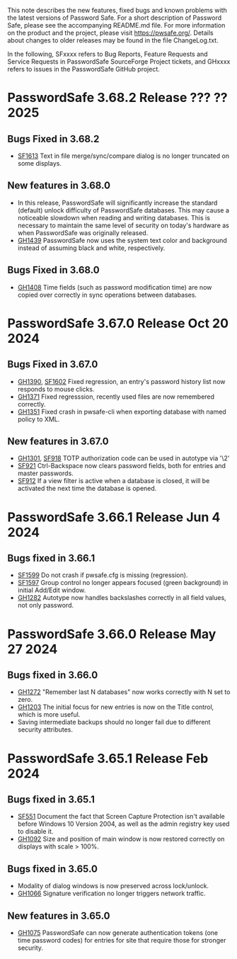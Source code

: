 This note describes the new features, fixed bugs and known problems with the latest versions of Password Safe. For a short description of
Password Safe, please see the accompanying README.md file. For more information on the product and the project, please visit
https://pwsafe.org/. Details about changes to older releases may be found in the file ChangeLog.txt.

In the following, SFxxxx refers to Bug Reports, Feature Requests and Service Requests in PasswordSafe SourceForge Project tickets, and GHxxxx refers to issues in the PasswordSafe GitHub project.

PasswordSafe 3.68.2 Release ??? ?? 2025
=========================================
Bugs Fixed in 3.68.2
-----------------------
* [SF1613](https://sourceforge.net/p/passwordsafe/bugs/1613/) Text in file merge/sync/compare dialog is no longer truncated on some displays.


New features in 3.68.0
----------------------
* In this release, PasswordSafe will significantly increase the standard (default) unlock difficulty of PasswordSafe databases. This may cause a noticeable slowdown when reading and writing databases.
 This is necessary to maintain the same level of security on today's hardware as when PasswordSafe was originally released.
 * [GH1439](https://github.com/pwsafe/pwsafe/issues/1439) PasswordSafe now uses the system text color and background instead of assuming black and white, respectively.

Bugs Fixed in 3.68.0
-----------------------
* [GH1408](https://github.com/pwsafe/pwsafe/issues/1408) Time fields (such as password modification time) are now copied over correctly in sync operations between databases.


PasswordSafe 3.67.0 Release Oct 20 2024
=======================================

Bugs Fixed in 3.67.0
----------------------
* [GH1390](https://github.com/pwsafe/pwsafe/issues/1390), [SF1602](https://sourceforge.net/p/passwordsafe/bugs/1602/) Fixed regression, an entry's password history list now responds to mouse clicks.
* [GH1371](https://github.com/pwsafe/pwsafe/issues/1371) Fixed regresssion, recently used files are now remembered correctly.
* [GH1351](https://github.com/pwsafe/pwsafe/issues/1351) Fixed crash in pwsafe-cli when exporting database with named policy to XML.

New features in 3.67.0
----------------------
* [GH1301](https://github.com/pwsafe/pwsafe/issues/1301), [SF918](https://sourceforge.net/p/passwordsafe/feature-requests/918/) TOTP authorization code can be used in autotype via '\2'
* [SF921](https://sourceforge.net/p/passwordsafe/feature-requests/921/) Ctrl-Backspace now clears password fields, both for entries and master passwords.
* [SF912](https://sourceforge.net/p/passwordsafe/feature-requests/912/) If a view filter is active when a database is closed, it will be activated the next time the database is opened.


PasswordSafe 3.66.1 Release Jun 4 2024
======================================

Bugs fixed in 3.66.1
--------------------

* [SF1599](https://sourceforge.net/p/passwordsafe/bugs/1599/) Do not crash if pwsafe.cfg is missing (regression).
* [SF1597](https://sourceforge.net/p/passwordsafe/bugs/1597/) Group control no longer appears focused (green background) in initial Add/Edit window.
* [GH1282](https://github.com/pwsafe/pwsafe/issues/1282) Autotype now handles backslashes correctly in all field values, not only password.

PasswordSafe 3.66.0 Release May 27 2024
=======================================
Bugs fixed in 3.66.0
--------------------

* [GH1272](https://github.com/pwsafe/pwsafe/issues/1272) "Remember last N databases" now works correctly with N set to zero.
* [GH1203](https://github.com/pwsafe/pwsafe/issues/1203) The initial focus for new entries is now on the Title control, which is more useful.
* Saving intermediate backups should no longer fail due to different security attributes.

PasswordSafe 3.65.1 Release Feb 2024
====================================

Bugs fixed in 3.65.1
--------------------

* [SF551](https://sourceforge.net/p/passwordsafe/support-requests/551/) Document the fact that Screen Capture Protection isn't available before Windows 10 Version 2004, as well as the admin registry key used to disable it.
* [GH1092](https://github.com/pwsafe/pwsafe/issues/1092) Size and position of main window is now restored correctly on displays with scale > 100%.

Bugs fixed in 3.65.0
--------------------

* Modality of dialog windows is now preserved across lock/unlock.
* [GH1066](https://github.com/pwsafe/pwsafe/issues/1066) Signature verification no longer triggers network traffic.


New features in 3.65.0
----------------------
* [GH1075](https://github.com/pwsafe/pwsafe/issues/1075) PasswordSafe can now generate authentication tokens (one time password codes) for entries for site that require those for stronger security.
